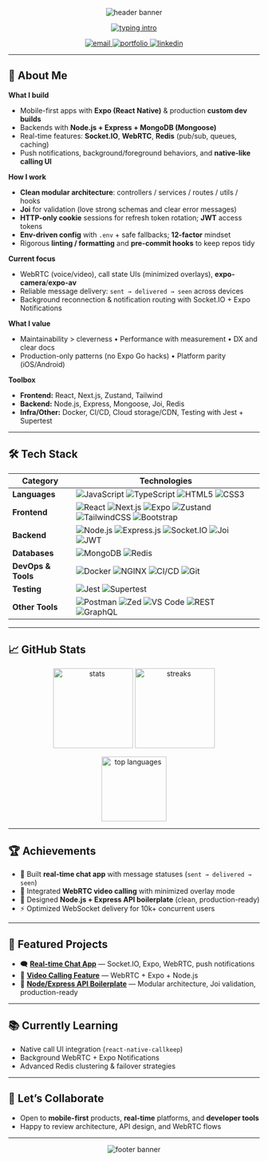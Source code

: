 <!-- Profile Banner -->
<p align="center">
  <img src="https://capsule-render.vercel.app/api?type=waving&color=0:1abc9c,100:2ecc71&height=200&section=header&text=Hi%20there%20👋%20I'm%20Bo%20Bo%20Aung%20(ʙᴏᴏʟᴇᴀɴ)&fontSize=40&fontColor=ffffff&animation=fadeIn" alt="header banner"/>
</p>

<!-- Typing Intro -->
<p align="center">
  <a href="https://github.com/boolean405">
    <img src="https://readme-typing-svg.demolab.com?font=Fira+Code&weight=500&size=22&pause=1000&color=1abc9c&center=true&vCenter=true&width=600&lines=Full+Stack+Developer;5%2B+Years+Experience;Expo+React+Native+%2B+Node.js;Real-time+Apps%2C+WebRTC%2C+Redis;Always+Learning+%26+Building" alt="typing intro"/>
  </a>
</p>

<!-- Badges -->
<p align="center">
  <a href="mailto:boolean405@gmail.com">
    <img src="https://img.shields.io/badge/Email-boolean405%40gmail.com-1abc9c?style=for-the-badge&logo=gmail&logoColor=white" alt="email"/>
  </a>
  <a href="https://linktr.ee/boolean405">
    <img src="https://img.shields.io/badge/Portfolio-Linktree-2ecc71?style=for-the-badge&logo=linktree&logoColor=white" alt="portfolio"/>
  </a>
  <a href="https://www.linkedin.com/in/boolean405">
    <img src="https://img.shields.io/badge/LinkedIn-Profile-0a66c2?style=for-the-badge&logo=linkedin&logoColor=white" alt="linkedin"/>
  </a>
</p>

---

## 🚀 About Me

**What I build**
- Mobile-first apps with **Expo (React Native)** & production **custom dev builds**
- Backends with **Node.js + Express + MongoDB (Mongoose)**
- Real-time features: **Socket.IO**, **WebRTC**, **Redis** (pub/sub, queues, caching)
- Push notifications, background/foreground behaviors, and **native-like calling UI**

**How I work**
- **Clean modular architecture**: controllers / services / routes / utils / hooks  
- **Joi** for validation (love strong schemas and clear error messages)  
- **HTTP-only cookie** sessions for refresh token rotation; **JWT** access tokens  
- **Env-driven config** with `.env` + safe fallbacks; **12-factor** mindset  
- Rigorous **linting / formatting** and **pre-commit hooks** to keep repos tidy

**Current focus**
- WebRTC (voice/video), call state UIs (minimized overlays), **expo-camera**/**expo-av**
- Reliable message delivery: `sent → delivered → seen` across devices
- Background reconnection & notification routing with Socket.IO + Expo Notifications

**What I value**
- Maintainability > cleverness • Performance with measurement • DX and clear docs  
- Production-only patterns (no Expo Go hacks) • Platform parity (iOS/Android)

**Toolbox**
- **Frontend:** React, Next.js, Zustand, Tailwind  
- **Backend:** Node.js, Express, Mongoose, Joi, Redis  
- **Infra/Other:** Docker, CI/CD, Cloud storage/CDN, Testing with Jest + Supertest

---

## 🛠 Tech Stack

| **Category**         | **Technologies** |
|----------------------|------------------|
| **Languages**        | ![JavaScript](https://img.shields.io/badge/JavaScript-ES6%2B-F7DF1E?style=for-the-badge&logo=javascript&logoColor=black) ![TypeScript](https://img.shields.io/badge/TypeScript-Stable-3178C6?style=for-the-badge&logo=typescript&logoColor=white) ![HTML5](https://img.shields.io/badge/HTML5-Stable-E34F26?style=for-the-badge&logo=html5&logoColor=white) ![CSS3](https://img.shields.io/badge/CSS3-Stable-1572B6?style=for-the-badge&logo=css3&logoColor=white) |
| **Frontend**         | ![React](https://img.shields.io/badge/React-Stable-61DAFB?style=for-the-badge&logo=react&logoColor=000) ![Next.js](https://img.shields.io/badge/Next.js-Stable-000000?style=for-the-badge&logo=next.js&logoColor=white) ![Expo](https://img.shields.io/badge/Expo-Stable-000020?style=for-the-badge&logo=expo&logoColor=white) ![Zustand](https://img.shields.io/badge/Zustand-State%20Manager-FFC107?style=for-the-badge) ![TailwindCSS](https://img.shields.io/badge/TailwindCSS-Stable-38B2AC?style=for-the-badge&logo=tailwindcss&logoColor=white) ![Bootstrap](https://img.shields.io/badge/Bootstrap-Stable-7952B3?style=for-the-badge&logo=bootstrap&logoColor=white) |
| **Backend**          | ![Node.js](https://img.shields.io/badge/Node.js-Stable-339933?style=for-the-badge&logo=node.js&logoColor=white) ![Express.js](https://img.shields.io/badge/Express-Stable-000000?style=for-the-badge&logo=express&logoColor=white) ![Socket.IO](https://img.shields.io/badge/Socket.IO-Stable-010101?style=for-the-badge&logo=socket.io&logoColor=white) ![Joi](https://img.shields.io/badge/Joi-Validation-3D7E3D?style=for-the-badge) ![JWT](https://img.shields.io/badge/JWT-Auth-000000?style=for-the-badge&logo=jsonwebtokens&logoColor=white) |
| **Databases**        | ![MongoDB](https://img.shields.io/badge/MongoDB-Stable-47A248?style=for-the-badge&logo=mongodb&logoColor=white) ![Redis](https://img.shields.io/badge/Redis-Stable-DC382D?style=for-the-badge&logo=redis&logoColor=white) |
| **DevOps & Tools**   | ![Docker](https://img.shields.io/badge/Docker-Stable-2496ED?style=for-the-badge&logo=docker&logoColor=white) ![NGINX](https://img.shields.io/badge/NGINX-Stable-009639?style=for-the-badge&logo=nginx&logoColor=white) ![CI/CD](https://img.shields.io/badge/CI%2FCD-GitHub%20Actions-2088FF?style=for-the-badge&logo=githubactions&logoColor=white) ![Git](https://img.shields.io/badge/Git-Stable-F05032?style=for-the-badge&logo=git&logoColor=white) |
| **Testing**          | ![Jest](https://img.shields.io/badge/Jest-Stable-C21325?style=for-the-badge&logo=jest&logoColor=white) ![Supertest](https://img.shields.io/badge/Supertest-Stable-FF5733?style=for-the-badge) |
| **Other Tools**      | ![Postman](https://img.shields.io/badge/Postman-Stable-FF6C37?style=for-the-badge&logo=postman&logoColor=white) ![Zed](https://img.shields.io/badge/Zed-Editor-2C2C2C?style=for-the-badge) ![VS Code](https://img.shields.io/badge/VS%20Code-Stable-007ACC?style=for-the-badge&logo=visualstudiocode&logoColor=white) ![REST](https://img.shields.io/badge/REST-API-02569B?style=for-the-badge) ![GraphQL](https://img.shields.io/badge/GraphQL-Query-FF4088?style=for-the-badge&logo=graphql&logoColor=white) |

---

## 📈 GitHub Stats
<p align="center">
  <img height="160" src="https://github-readme-stats.vercel.app/api?username=Boolean405&show_icons=true&theme=radical" alt="stats"/>
  <img height="160" src="https://streak-stats.demolab.com?user=Boolean405&theme=radical" alt="streaks"/>
</p>
<p align="center">
  <img height="130" src="https://github-readme-stats.vercel.app/api/top-langs/?username=Boolean405&layout=compact&theme=radical" alt="top languages"/>
</p>

---

## 🏆 Achievements
- 🎯 Built **real-time chat app** with message statuses (`sent → delivered → seen`)
- 🎥 Integrated **WebRTC video calling** with minimized overlay mode
- 🚀 Designed **Node.js + Express API boilerplate** (clean, production-ready)
- ⚡ Optimized WebSocket delivery for 10k+ concurrent users

---

## 📂 Featured Projects
- 🗨️ **[Real-time Chat App](https://github.com/Boolean405/chat-app)** — Socket.IO, Expo, WebRTC, push notifications
- 🎥 **[Video Calling Feature](https://github.com/Boolean405/video-call)** — WebRTC + Expo + Node.js
- 🧩 **[Node/Express API Boilerplate](https://github.com/Boolean405/node-express-template)** — Modular architecture, Joi validation, production-ready

---

## 📚 Currently Learning
- Native call UI integration (`react-native-callkeep`)
- Background WebRTC + Expo Notifications
- Advanced Redis clustering & failover strategies

---

## 🤝 Let’s Collaborate
- Open to **mobile-first** products, **real-time** platforms, and **developer tools**
- Happy to review architecture, API design, and WebRTC flows

---

<p align="center">
  <img src="https://capsule-render.vercel.app/api?type=waving&color=0:1abc9c,100:2ecc71&height=100&section=footer" alt="footer banner"/>
</p>
